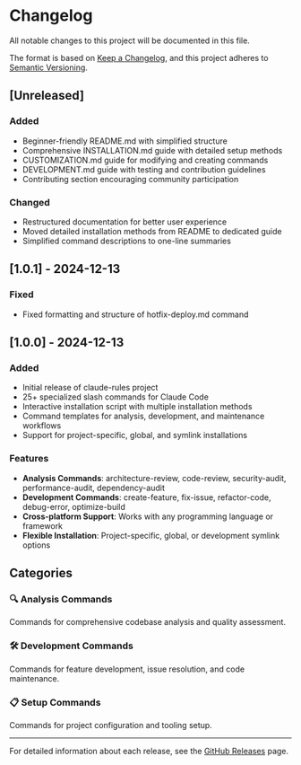 # Changelog

All notable changes to this project will be documented in this file.

The format is based on [Keep a Changelog](https://keepachangelog.com/en/1.0.0/),
and this project adheres to [Semantic Versioning](https://semver.org/spec/v2.0.0.html).

## [Unreleased]
### Added
- Beginner-friendly README.md with simplified structure
- Comprehensive INSTALLATION.md guide with detailed setup methods
- CUSTOMIZATION.md guide for modifying and creating commands
- DEVELOPMENT.md guide with testing and contribution guidelines
- Contributing section encouraging community participation

### Changed
- Restructured documentation for better user experience
- Moved detailed installation methods from README to dedicated guide
- Simplified command descriptions to one-line summaries

## [1.0.1] - 2024-12-13
### Fixed
- Fixed formatting and structure of hotfix-deploy.md command

## [1.0.0] - 2024-12-13
### Added
- Initial release of claude-rules project
- 25+ specialized slash commands for Claude Code
- Interactive installation script with multiple installation methods
- Command templates for analysis, development, and maintenance workflows
- Support for project-specific, global, and symlink installations

### Features
- **Analysis Commands**: architecture-review, code-review, security-audit, performance-audit, dependency-audit
- **Development Commands**: create-feature, fix-issue, refactor-code, debug-error, optimize-build
- **Cross-platform Support**: Works with any programming language or framework
- **Flexible Installation**: Project-specific, global, or development symlink options

## Categories

### 🔍 Analysis Commands
Commands for comprehensive codebase analysis and quality assessment.

### 🛠️ Development Commands  
Commands for feature development, issue resolution, and code maintenance.

### 📋 Setup Commands
Commands for project configuration and tooling setup.

---

For detailed information about each release, see the [GitHub Releases](https://github.com/your-org/claude-rules/releases) page.